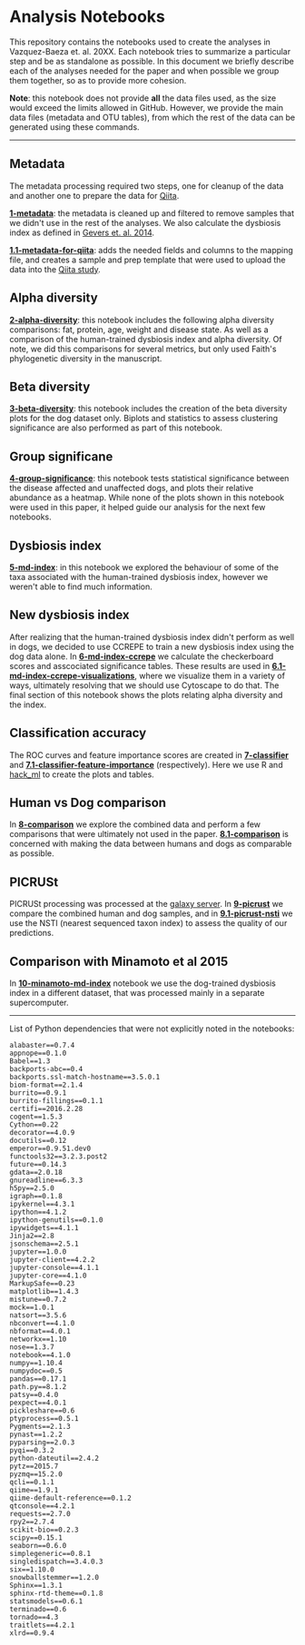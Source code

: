Analysis Notebooks
==================

This repository contains the notebooks used to create the analyses in
Vazquez-Baeza et. al. 20XX. Each notebook tries to summarize a particular step
and be as standalone as possible. In this document we briefly describe each of
the analyses needed for the paper and when possible we group them together, so
as to provide more cohesion.

**Note**: this notebook does not provide **all** the data files used, as the
size would exceed the limits allowed in GitHub. However, we provide the
main data files (metadata and OTU tables), from which the rest of the data
can be generated using these commands.

-----------------------

## Metadata

The metadata processing required two steps, one for cleanup of the data and
another one to prepare the data for [Qiita](https://qiita.microbio.me).

[**1-metadata**](notebooks/1-metadata.ipynb): the metadata is cleaned up and
filtered to remove samples that we didn't use in the rest of the analyses. We
also calculate the dysbiosis index as defined in [Gevers et. al.
2014](http://www.ncbi.nlm.nih.gov/pubmed/24629344).

[**1.1-metadata-for-qiita**](notebooks/1.1-metadata-for-qiita.ipynb): adds the
needed fields and columns to the mapping file, and creates a sample and prep
template that were used to upload the data into the [Qiita
study](https://qiita.ucsd.edu/study/description/833).


## Alpha diversity

[**2-alpha-diversity**](notebooks/2-alpha-diversity.ipynb): this notebook includes the following alpha diversity
comparisons: fat, protein, age, weight and disease state. As well as a comparison
of the human-trained dysbiosis index and alpha diversity. Of note, we did this
comparisons for several metrics, but only used Faith's phylogenetic diversity
in the manuscript.

## Beta diversity

[**3-beta-diversity**](notebooks/3-beta-diversity.ipynb): this notebook
includes the creation of the beta diversity plots for the dog dataset only.
Biplots and statistics to assess clustering significance are also performed as
part of this notebook.

## Group significane

[**4-group-significance**](notebooks/4-group-significance.ipynb): this notebook
tests statistical significance between the disease affected and unaffected
dogs, and plots their relative abundance as a heatmap. While none of the plots
shown in this notebook were used in this paper, it helped guide our analysis
for the next few notebooks.

## Dysbiosis index

[**5-md-index**](notebooks/5-md-index.ipynb): in this notebook we explored the
behaviour of some of the taxa associated with the human-trained dysbiosis
index, however we weren't able to find much information.

## New dysbiosis index

After realizing that the human-trained dysbiosis index didn't perform as well
in dogs, we decided to use CCREPE to train a new dysbiosis index using the dog
data alone. In [**6-md-index-ccrepe**](notebooks/6-md-index-ccrepe.ipynb) we
calculate the checkerboard scores and asscociated significance tables. These
results are used in
[**6.1-md-index-ccrepe-visualizations**](notebooks/6.1-md-index-ccrepe-visualizations.ipynb),
where we visualize them in a variety of ways, ultimately resolving that we
should use Cytoscape to do that. The final section of this notebook shows the
plots relating alpha diversity and the index.

## Classification accuracy

The ROC curves and feature importance scores are created in
[**7-classifier**](notebooks/7-classifier.ipynb) and
[**7.1-classifier-feature-importance**](notebooks/7.1-classifier-feature-importance.ipynb)
(respectively). Here we use R and [hack_ml](https://github.com/rnaer/hack_ml)
to create the plots and tables.

## Human vs Dog comparison

In [**8-comparison**](notebooks/8-comparison.ipynb) we explore the combined
data and perform a few comparisons that were ultimately not used in the paper.
[**8.1-comparison**](notebooks/8.1-comparison.ipynb) is concerned with making
the data between humans and dogs as comparable as possible.

## PICRUSt

PICRUSt processing was processed at the [galaxy
server](https://huttenhower.sph.harvard.edu/galaxy/). In
[**9-picrust**](notebooks/9-picrust.ipynb) we compare the combined human and
dog samples, and in [**9.1-picrust-nsti**](notebooks/9.1-picrust-nsti.ipynb) we
use the NSTI (nearest sequenced taxon index) to assess the quality of our
predictions.

## Comparison with Minamoto et al 2015

In [**10-minamoto-md-index**](notebooks/10-minamoto-md-index.ipynb) notebook we
use the dog-trained dysbiosis index in a different dataset, that was processed
mainly in a separate supercomputer.

---------------------

List of Python dependencies that were not explicitly noted in the notebooks:

```
alabaster==0.7.4
appnope==0.1.0
Babel==1.3
backports-abc==0.4
backports.ssl-match-hostname==3.5.0.1
biom-format==2.1.4
burrito==0.9.1
burrito-fillings==0.1.1
certifi==2016.2.28
cogent==1.5.3
Cython==0.22
decorator==4.0.9
docutils==0.12
emperor==0.9.51.dev0
functools32==3.2.3.post2
future==0.14.3
gdata==2.0.18
gnureadline==6.3.3
h5py==2.5.0
igraph==0.1.8
ipykernel==4.3.1
ipython==4.1.2
ipython-genutils==0.1.0
ipywidgets==4.1.1
Jinja2==2.8
jsonschema==2.5.1
jupyter==1.0.0
jupyter-client==4.2.2
jupyter-console==4.1.1
jupyter-core==4.1.0
MarkupSafe==0.23
matplotlib==1.4.3
mistune==0.7.2
mock==1.0.1
natsort==3.5.6
nbconvert==4.1.0
nbformat==4.0.1
networkx==1.10
nose==1.3.7
notebook==4.1.0
numpy==1.10.4
numpydoc==0.5
pandas==0.17.1
path.py==8.1.2
patsy==0.4.0
pexpect==4.0.1
pickleshare==0.6
ptyprocess==0.5.1
Pygments==2.1.3
pynast==1.2.2
pyparsing==2.0.3
pyqi==0.3.2
python-dateutil==2.4.2
pytz==2015.7
pyzmq==15.2.0
qcli==0.1.1
qiime==1.9.1
qiime-default-reference==0.1.2
qtconsole==4.2.1
requests==2.7.0
rpy2==2.7.4
scikit-bio==0.2.3
scipy==0.15.1
seaborn==0.6.0
simplegeneric==0.8.1
singledispatch==3.4.0.3
six==1.10.0
snowballstemmer==1.2.0
Sphinx==1.3.1
sphinx-rtd-theme==0.1.8
statsmodels==0.6.1
terminado==0.6
tornado==4.3
traitlets==4.2.1
xlrd==0.9.4
```
